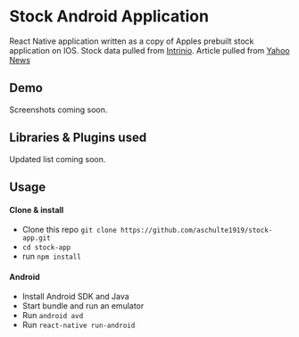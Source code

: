 # Stock Android Application
React Native application written as a copy of Apples prebuilt stock application on IOS. Stock data pulled from [Intrinio](https://intrinio.com/). Article pulled from [Yahoo News](https://www.yahoo.com/news/)

## Demo
 Screenshots coming soon.

 ## Libraries & Plugins used
 Updated list coming soon.

## Usage

#### Clone & install

* Clone this repo `git clone https://github.com/aschulte1919/stock-app.git`
* `cd stock-app`
* run `npm install`

#### Android
* Install Android SDK and Java
* Start bundle and run an emulator
* Run `android avd` 
* Run `react-native run-android`
